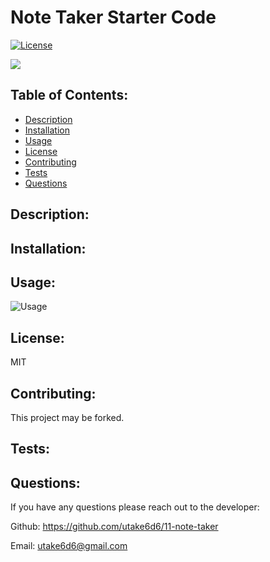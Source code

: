 # Note Taker Starter Code

[![License](https://img.shields.io/badge/License-MIT-blue.svg)](https://lbesson.mit-license.org/)

<img src="assets\images\install.png">

## Table of Contents:

- [Description](#description)
- [Installation](#installation)
- [Usage](#usage)
- [License](#license)
- [Contributing](#contributing)
- [Tests](#tests)
- [Questions](#questions)

## Description:

## Installation:

## Usage:

![Usage]()

## License:

MIT

## Contributing:

This project may be forked.

## Tests:

## Questions:

If you have any questions please reach out to the developer:

Github: <https://github.com/utake6d6/11-note-taker>

Email: <utake6d6@gmail.com>
